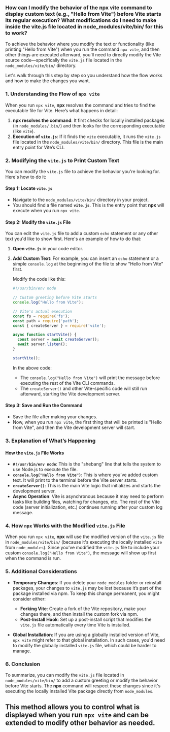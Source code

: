 ### How can I modify the behavior of the npx vite command to display custom text (e.g., "Hello from Vite") before Vite starts its regular execution? What modifications do I need to make inside the vite.js file located in node_modules/vite/bin/ for this to work?

To achieve the behavior where you modify the text or functionality (like printing "Hello from Vite") when you run the command `npx vite`, and then other things are executed afterward, you'll need to directly modify the Vite source code—specifically the `vite.js` file located in the `node_modules/vite/bin/` directory.

Let's walk through this step by step so you understand how the flow works and how to make the changes you want.

### **1. Understanding the Flow of `npx vite`**

When you run `npx vite`, **npx** resolves the command and tries to find the executable file for Vite. Here’s what happens in detail:

1. **npx resolves the command**: It first checks for locally installed packages (in `node_modules/.bin/`) and then looks for the corresponding executable (like `vite`).
2. **Execution of `vite.js`**: If it finds the `vite` executable, it runs the `vite.js` file located in the `node_modules/vite/bin/` directory. This file is the main entry point for Vite’s CLI.

### **2. Modifying the `vite.js` to Print Custom Text**

You can modify the `vite.js` file to achieve the behavior you're looking for. Here's how to do it:

#### **Step 1: Locate `vite.js`**

- Navigate to the `node_modules/vite/bin/` directory in your project.
- You should find a file named **`vite.js`**. This is the entry point that **npx** will execute when you run `npx vite`.

#### **Step 2: Modify the `vite.js` File**

You can edit the `vite.js` file to add a custom `echo` statement or any other text you'd like to show first. Here's an example of how to do that:

1. **Open `vite.js`** in your code editor.

2. **Add Custom Text**: For example, you can insert an `echo` statement or a simple `console.log` at the beginning of the file to show "Hello from Vite" first. 

   Modify the code like this:

   ```js
   #!/usr/bin/env node

   // Custom greeting before Vite starts
   console.log("Hello from Vite");

   // Vite's actual execution
   const fs = require('fs');
   const path = require('path');
   const { createServer } = require('vite');

   async function startVite() {
     const server = await createServer();
     await server.listen();
   }

   startVite();
   ```

   In the above code:
   - The `console.log("Hello from Vite")` will print the message before executing the rest of the Vite CLI commands.
   - The `createServer()` and other Vite-specific code will still run afterward, starting the Vite development server.

#### **Step 3: Save and Run the Command**

- Save the file after making your changes.
- Now, when you run `npx vite`, the first thing that will be printed is "Hello from Vite", and then the Vite development server will start.

### **3. Explanation of What’s Happening**

#### **How the `vite.js` File Works**
- **`#!/usr/bin/env node`**: This is the "shebang" line that tells the system to use Node.js to execute the file.
- **`console.log("Hello from Vite")`**: This is where you’ve added custom text. It will print to the terminal before the Vite server starts.
- **`createServer()`**: This is the main Vite logic that initializes and starts the development server.
- **Async Operation**: Vite is asynchronous because it may need to perform tasks like building files, watching for changes, etc. The rest of the Vite code (server initialization, etc.) continues running after your custom log message.

### **4. How `npx` Works with the Modified `vite.js` File**

When you run `npx vite`, **npx** will use the modified version of the `vite.js` file in `node_modules/vite/bin/` (because it's executing the locally installed `vite` from `node_modules`). Since you’ve modified the `vite.js` file to include your custom `console.log("Hello from Vite")`, the message will show up first when the command is run.

### **5. Additional Considerations**

- **Temporary Changes**: If you delete your `node_modules` folder or reinstall packages, your changes to `vite.js` may be lost because it’s part of the package installed via npm. To keep this change permanent, you might consider either:
  - **Forking Vite**: Create a fork of the Vite repository, make your changes there, and then install the custom fork via npm.
  - **Post-Install Hook**: Set up a post-install script that modifies the `vite.js` file automatically every time Vite is installed.

- **Global Installation**: If you are using a globally installed version of Vite, `npx vite` might refer to that global installation. In such cases, you'd need to modify the globally installed `vite.js` file, which could be harder to manage.

### **6. Conclusion**

To summarize, you can modify the `vite.js` file located in `node_modules/vite/bin/` to add a custom greeting or modify the behavior before Vite starts. The **npx** command will respect these changes since it's executing the locally installed Vite package directly from `node_modules`.

This method allows you to control what is displayed when you run `npx vite` and can be extended to modify other behavior as needed.
---